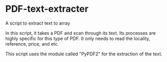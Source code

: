 # PDF-text-extracter
A script to extract text to array

In this script, it takes a PDF and scan through its text.
Its processes are highly specific for this type of PDF. It only needs to read the locality, reference, price, and etc.

This script uses the module called "PyPDF2" for the extraction of the text.
